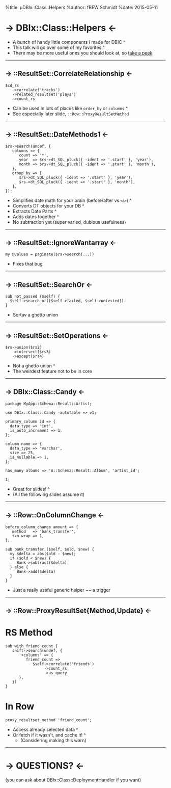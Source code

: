 %title: µDBIx::Class::Helpers
%author: fREW Schmidt
%date: 2015-05-11

-> DBIx::Class::Helpers <-
==========================

 * A bunch of handy little components I made for DBIC
^
 * This talk will go over some of my favorites
^
 * There may be more useful ones you should look at, so
 [take a peek](https://metacpan.org/pod/DBIx::Class::Helpers)

---------------------------

-> ::ResultSet::CorrelateRelationship <-
----------------------------------------

    $cd_rs
       ->correlate('tracks')
       ->related_resultset('plays')
       ->count_rs

 * Can be used in lots of places like `order_by` or `columns`
^
 * See especially later slide, `::Row::ProxyResultSetMethod`

---------------------------

-> ::ResultSet::DateMethods1 <-
--------------------------------

    $rs->search(undef, {
       columns => {
          count => '*',
          year  => $rs->dt_SQL_pluck({ -ident => '.start' }, 'year'),
          month => $rs->dt_SQL_pluck({ -ident => '.start' }, 'month'),
       },
       group_by => [
          $rs->dt_SQL_pluck({ -ident => '.start' }, 'year'),
          $rs->dt_SQL_pluck({ -ident => '.start' }, 'month'),
       ],
    });

 * Simplifies date math for your brain (before/after vs `<`/`>`)
^
 * Converts DT objects for your DB
^
 * Extracts Date Parts
^
 * Adds dates together
^
 * No subtraction yet (super varied, dubious usefulness)

---------------------------

-> ::ResultSet::IgnoreWantarray <-
----------------------------------

    my @values = paginate($rs->search(...))

 * Fixes that bug

---------------------------

-> ::ResultSet::SearchOr <-
---------------------------

    sub not_passed ($self) {
      $self->search_or([$self->failed, $self->untested])
    }

 * Sortav a ghetto union

---------------------------

-> ::ResultSet::SetOperations <-
--------------------------------

    $rs->union($rs2)
       ->intersect($rs3)
       ->except($rs4)

 * Not a ghetto union
^
 * The weirdest feature not to be in core

---------------------------

-> DBIx::Class::Candy <-
------------------------

    package MyApp::Schema::Result::Artist;

    use DBIx::Class::Candy -autotable => v1;

    primary_column id => {
      data_type => 'int',
      is_auto_increment => 1,
    };

    column name => {
      data_type => 'varchar',
      size => 25,
      is_nullable => 1,
    };

    has_many albums => 'A::Schema::Result::Album', 'artist_id';

    1;

 * Great for slides!
^
 * (All the following slides assume it)

---------------------------

-> ::Row::OnColumnChange <-
---------------------------

    before_column_change amount => {
       method   => 'bank_transfer',
       txn_wrap => 1,
    };

    sub bank_transfer ($self, $old, $new) {
      my $delta = abs($old - $new);
      if ($old < $new) {
         Bank->subtract($delta)
      } else {
         Bank->add($delta)
      }
    }

 * Just a really useful generic helper ~~ a trigger

---------------------------

-> ::Row::ProxyResultSet{Method,Update} <-
------------------------------------------

RS Method
=========

    sub with_friend_count {
       shift->search(undef, {
          '+columns' => {
             friend_count =>
                $self->correlate('friends')
                     ->count_rs
                     ->as_query
          },
       })
    }

In Row
======

    proxy_resultset_method 'friend_count';

 * Access already selected data
^
 * Or fetch if it wasn't, and cache it!
^
    * (Considering making this warn)

---------------------------

-> QUESTIONS? <-
================

(you can ask about DBIx::Class::DeploymentHandler if you want)
